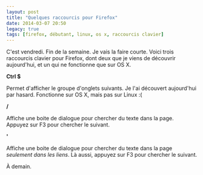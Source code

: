 ```yaml
---
layout: post
title: "Quelques raccourcis pour Firefox"
date: 2014-03-07 20:50
legacy: true
tags: [firefox, débutant, linux, os x, raccourcis clavier]
---
```




C'est vendredi. Fin de la semaine. Je vais la faire courte. Voici trois
raccourcis clavier pour Firefox, dont deux que je viens de découvrir
aujourd'hui, et un qui ne fonctionne que sur OS X.

<!-- more -->

**Ctrl $**

Permet d'afficher le groupe d'onglets suivants. Je l'ai découvert
aujourd'hui par hasard. Fonctionne sur OS X, mais pas sur Linux :(

**/**

Affiche une boite de dialogue pour chercher du texte dans la page.
Appuyez sur F3 pour chercher le suivant.

**'**

Affiche une boite de dialogue pour chercher du texte dans la page *seulement
dans les liens*.
Là aussi, appuyez sur F3 pour chercher le suivant.



À demain.



